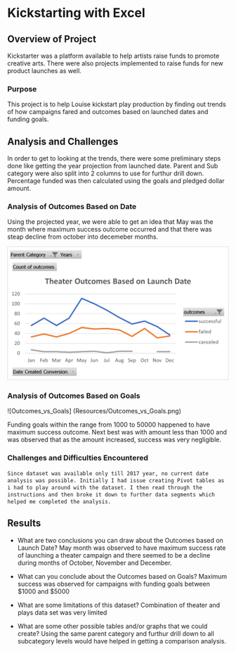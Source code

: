 # Kickstarting with Excel

## Overview of Project
   Kickstarter was a platform available to help artists raise funds to promote creative arts. There were also projects implemented to raise funds for new product launches as well.

### Purpose
   This project is to help Louise kickstart play production by finding out trends of how campaigns fared and outcomes based on  launched dates and funding goals.
  

## Analysis and Challenges
   In order to get to looking at the trends, there were some preliminary steps done like getting the year projection from launched date. Parent and Sub category were also split into 2 columns to use for furthur drill down. Percentage funded was then calculated using the goals and pledged dollar amount.

### Analysis of Outcomes Based on  Date
   Using the projected year, we were able to get an idea that May was the month where maximum success outcome occurred and that there was steap decline from october into decemeber months. 

   ![Theater_Outcomes_Based_on_Launch_Date](Resources/Theater_Outcomes_Based_on_Launch_Date.png)
  
### Analysis of Outcomes Based on Goals

   ![Outcomes_vs_Goals] (Resources/Outcomes_vs_Goals.png)

   Funding goals within the range from 1000 to 50000 happened to have maximum success outcome. Next best was with amount less than 1000 and was observed that as the amount increased, success was very negligible.

### Challenges and Difficulties Encountered
    Since dataset was available only till 2017 year, no current date analysis was possible. Initially I had issue creating Pivot tables as i had to play around with the dataset. I then read through the instructions and then broke it down to further data segments which helped me completed the analysis.

## Results

- What are two conclusions you can draw about the Outcomes based on Launch Date?
  May month was observed to have maximum success rate of launching a theater campaign and there seemed to be a decline during months of October, November and December.
  
- What can you conclude about the Outcomes based on Goals?
   Maximum success was observed for campaigns with funding goals between $1000 and $5000

- What are some limitations of this dataset?
    Combination of theater and plays data set was very limited

- What are some other possible tables and/or graphs that we could create?
    Using the same parent category and furthur drill down to all subcategory levels would have helped in getting a comparison analysis. 

